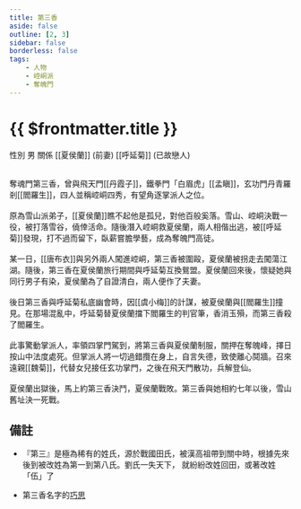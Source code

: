 ```yaml
---
title: 第三香
aside: false
outline: [2, 3]
sidebar: false
borderless: false
tags:
    - 人物
    - 崆峒派
    - 奪魄門
---
```


# {{ $frontmatter.title }}

<ChTabs position="bottom">
	<ChTab title="第三香">
		<Ch src='/images/characters/special820/normal.webp' position='right'/>
		<ChName nameZh='第三香' nameEn='Di San Xiang' position='right' />
		<ChTable>
			<ChTr>
				<ChTd isTitle=true>
					性別
				</ChTd>
				<ChTd>
					男
				</ChTd>
			</ChTr>
			<ChTr>
				<ChTd isTitle=true position='center'>
					關係
				</ChTd>
			</ChTr>
			<ChTr>
				<ChTd position='center'>
					[[夏侯蘭]] (前妻)
				</ChTd>
			</ChTr>
			<ChTr>
				<ChTd position='center'>
					[[呼延菊]] (已故戀人)
				</ChTd>
			</ChTr>
		</ChTable>
	</ChTab>
</ChTabs>
<br><br>

奪魂門第三香，曾與飛天門[[丹霞子]]，鐵拳門「白眉虎」[[孟瞋]]，玄功門丹青羅剎[[閻羅生]]，四人並稱崆峒四秀，有望角逐掌派人之位。
<br><br>
原為雪山派弟子，[[夏侯蘭]]瞧不起他是孤兒，對他百般奚落。雪山、崆峒決戰一役，被打落雪谷，僥倖活命。隨後潛入崆峒救夏侯蘭，兩人相偕出逃，被[[呼延菊]]發現，打不過而留下，臥薪嘗膽學藝，成為奪魄門高徒。
<br><br>
某一日，[[唐布衣]]與另外兩人闖進崆峒，第三香被圍毆，夏侯蘭被拐走去闖蕩江湖。隨後，第三香在夏侯蘭旅行期間與呼延菊互換鴛盟。夏侯蘭回來後，懷疑她與同行男子有染，夏侯蘭為了自證清白，兩人便作了夫妻。
<br><br>
後日第三香與呼延菊私底幽會時，因[[虞小梅]]的計謀，被夏侯蘭與[[閻羅生]]撞見。在那場混亂中，呼延菊替夏侯蘭擋下閻羅生的判官筆，香消玉殞，而第三香殺了閻羅生。
<br><br>
此事驚動掌派人，率領四掌門駕到，將第三香與夏侯蘭制服，關押在奪魄峰，擇日按山中法度處死。但掌派人將一切過錯攬在身上，自言失德，致使離心鬩牆。召來遠親[[魏菊]]，代替女兒接任玄功掌門，之後在飛天門散功，兵解登仙。
<br><br>
夏侯蘭出獄後，馬上約第三香決鬥，夏侯蘭戰敗。第三香與她相約七年以後，雪山舊址決一死戰。

## 備註

-   『第三』是極為稀有的姓氏，源於戰國田氏，被漢高祖帶到關中時，根據先來後到被改姓為第一到第八氏。劉氏一失天下，
    就紛紛改姓回田，或著改姓「伍」了

-   第三香名字的[巧思](https://www.ptt.cc/bbs/C_Chat/M.1720621837.A.D65.html)
